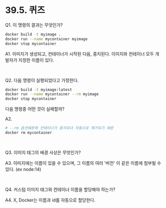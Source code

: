 # 39.5. 퀴즈

Q1. 이 명령의 결과는 무엇인가? 
```bash
docker build -t myimage .
docker run --name mycontainer myimage
docker stop mycontainer
```

A1. 이미지가 생성되고, 컨테이너가 시작된 다음, 중지된다. 이미지와 컨테이너 모두 개발자가 지정한 이름이 있다.

</br>

Q2. 다음 명령이 실행되었다고 가정한다.
```bash 
docker build -t myimage:latest
docker run --name mycontainer --rm myimage
docker stop mycontainer
```
다음 명령중 어떤 것이 실패할까?

A2. 
```bash
# --rm 옵션떄문에 컨테이너가 중지되녀 자동으로 제거되기 때문
docker rm mycontainer
```

</br>

Q3. 이미지 태그의 배경 사상은 무엇인가?

A3. 이미지에는 이름이 있을 수 있으며, 그 이름의 여러 '버전' 이 같은 이름에 첨부될 수 있다.
(ex node:14)

</br>

Q4. 커스텀 이미지 태그와 컨테이너 이름을 할당해야 하는가?

A4. X, Docker는 이름과 id를 자동으로 할당한다.